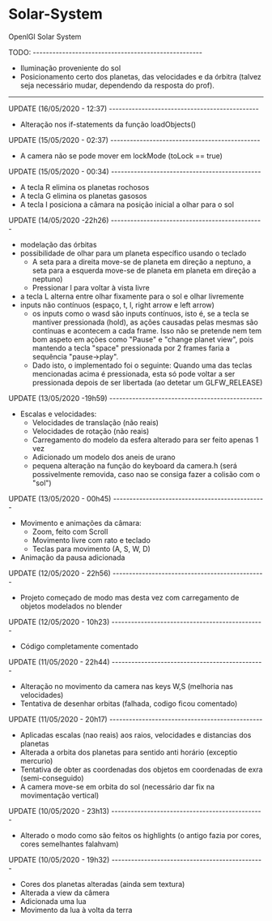 # Solar-System
OpenlGl Solar System


TODO: ----------------------------------------------------

- Iluminação proveniente do sol
- Posicionamento certo dos planetas, das velocidades e da órbitra (talvez seja necessário mudar, dependendo da resposta do prof).

----------------------------------------------------------
UPDATE (16/05/2020 - 12:37) ----------------------------------------------

- Alteração nos if-statements da função loadObjects()

UPDATE (15/05/2020 - 02:37) ----------------------------------------------

- A camera não se pode mover em lockMode (toLock == true)

UPDATE (15/05/2020 - 00:34) ----------------------------------------------

- A tecla R elimina os planetas rochosos
- A tecla G elimina os planetas gasosos
- A tecla I posiciona a câmara na posição inicial a olhar para o sol

UPDATE (14/05/2020 -22h26) -----------------------------------------------

- modelação das órbitas
- possibilidade de olhar para um planeta específico usando o teclado
  - A seta para a direita move-se de planeta em direção a neptuno, a seta para a esquerda move-se de planeta em planeta em direção a neptuno)
  - Pressionar l para voltar à vista livre
- a tecla L alterna entre olhar fixamente para o sol e olhar livremente
- inputs não contínuos (espaço, t, l, right arrow e left arrow)
  - os inputs como o wasd são inputs contínuos, isto é, se a tecla se mantiver pressionada (hold), as ações causadas pelas mesmas são contínuas e acontecem a cada frame. Isso não se pretende nem tem bom aspeto em ações como "Pause" e "change planet view", pois mantendo a tecla "space" pressionada por 2 frames faria a sequência "pause->play".
  - Dado isto, o implementado foi o seguinte: Quando uma das teclas mencionadas acima é pressionada, esta só pode voltar a ser pressionada depois de ser libertada (ao detetar um GLFW_RELEASE)

UPDATE (13/05/2020 -19h59) -----------------------------------------------

- Escalas e velocidades:
  - Velocidades de translação (não reais)
  - Velocidades de rotação (não reais)
  - Carregamento do modelo da esfera alterado para ser feito apenas 1 vez
  - Adicionado um modelo dos aneis de urano
  - pequena alteração na função do keyboard da camera.h (será possivelmente removida, caso nao se consiga fazer a colisão com o "sol")

UPDATE (13/05/2020 - 00h45) -----------------------------------------------

- Movimento e animações da câmara:
  - Zoom, feito com Scroll
  - Movimento livre com rato e teclado
  - Teclas para movimento (A, S, W, D)
- Animação da pausa adicionada

UPDATE (12/05/2020 - 22h56) -----------------------------------------------

- Projeto começado de modo mas desta vez com carregamento de objetos modelados no blender

UPDATE (12/05/2020 - 10h23) -----------------------------------------------

- Código completamente comentado

UPDATE (11/05/2020 - 22h44) -----------------------------------------------

- Alteração no movimento da camera nas keys W,S (melhoria nas velocidades)
- Tentativa de desenhar orbitas (falhada, codigo ficou comentado)

UPDATE (11/05/2020 - 20h17) -----------------------------------------------

- Aplicadas escalas (nao reais) aos raios, velocidades e distancias dos planetas
- Alterada a orbita dos planetas para sentido anti horário (exceptio mercurio)
- Tentativa de obter as coordenadas dos objetos em coordenadas de exra (semi-conseguido)
- A camera move-se em orbita do sol (necessário dar fix na movimentação vertical)

UPDATE (10/05/2020 - 23h13) -----------------------------------------------

- Alterado o modo como são feitos os highlights (o antigo fazia por cores, cores semelhantes falahvam)

UPDATE (10/05/2020 - 19h32) -----------------------------------------------

- Cores dos planetas alteradas (ainda sem textura)
- Alterada a view da câmera
- Adicionada uma lua
- Movimento da lua à volta da terra
